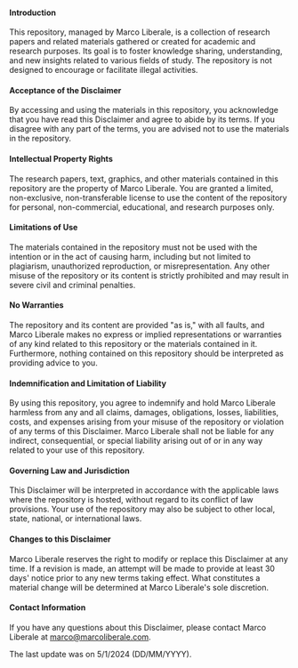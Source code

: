 #### Introduction
This repository, managed by Marco Liberale, is a collection of research papers and related materials gathered or created for academic and research purposes. Its goal is to foster knowledge sharing, understanding, and new insights related to various fields of study. The repository is not designed to encourage or facilitate illegal activities.

#### Acceptance of the Disclaimer
By accessing and using the materials in this repository, you acknowledge that you have read this Disclaimer and agree to abide by its terms. If you disagree with any part of the terms, you are advised not to use the materials in the repository.

#### Intellectual Property Rights
The research papers, text, graphics, and other materials contained in this repository are the property of Marco Liberale. You are granted a limited, non-exclusive, non-transferable license to use the content of the repository for personal, non-commercial, educational, and research purposes only.

#### Limitations of Use
The materials contained in the repository must not be used with the intention or in the act of causing harm, including but not limited to plagiarism, unauthorized reproduction, or misrepresentation. Any other misuse of the repository or its content is strictly prohibited and may result in severe civil and criminal penalties.

#### No Warranties
The repository and its content are provided "as is," with all faults, and Marco Liberale makes no express or implied representations or warranties of any kind related to this repository or the materials contained in it. Furthermore, nothing contained on this repository should be interpreted as providing advice to you.

#### Indemnification and Limitation of Liability
By using this repository, you agree to indemnify and hold Marco Liberale harmless from any and all claims, damages, obligations, losses, liabilities, costs, and expenses arising from your misuse of the repository or violation of any terms of this Disclaimer. Marco Liberale shall not be liable for any indirect, consequential, or special liability arising out of or in any way related to your use of this repository.

#### Governing Law and Jurisdiction
This Disclaimer will be interpreted in accordance with the applicable laws where the repository is hosted, without regard to its conflict of law provisions. Your use of the repository may also be subject to other local, state, national, or international laws.

#### Changes to this Disclaimer
Marco Liberale reserves the right to modify or replace this Disclaimer at any time. If a revision is made, an attempt will be made to provide at least 30 days' notice prior to any new terms taking effect. What constitutes a material change will be determined at Marco Liberale's sole discretion.

#### Contact Information
If you have any questions about this Disclaimer, please contact Marco Liberale at marco@marcoliberale.com.

The last update was on 5/1/2024 (DD/MM/YYYY).


